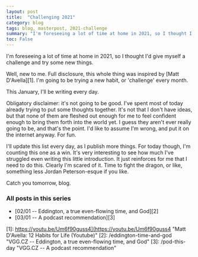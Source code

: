 ```yaml
---
layout: post
title:  "Challenging 2021"
category: blog
tags: blog, masterpost, 2021-challenge
summary: "I'm foreseeing a lot of time at home in 2021, so I thought I'd give myself a challenge and try some new things."
toc: False
---
```

I'm foreseeing a lot of time at home in 2021, so I thought I'd give myself a challenge and try some new things.

Well, new to me. Full disclosure, this whole thing was inspired by [Matt D'Avella][1]. I'm going to be trying a new habit, or 'challenge' every month.

This January, I'll be writing every day.

Obligatory disclaimer: it's not going to be good. I've spent most of today already trying to put some thoughts together. It's not that I don't have ideas, but that none of them are fleshed out enough for me to feel confident enough to bring them forth into the world yet. I guess they aren't ever really going to be, and that's the point. I'd like to assume I'm wrong, and put it on the internet anyway. For fun.

I'll update this list every day, as I publish more things. For today though, I'm counting this one as a win. It's very interesting to see how much I've struggled even writing this little introduction. It just reinforces for me that I need to do this. Clearly I'm scared of it. Time to fight the dragon, or like, something less Jordan Peterson-esque if you like.

Catch you tomorrow, blog.

### All posts in this series

- [02/01 -- Eddington, a true even-flowing time, and God][2]
- [03/01 -- A podcast recommendation][3]

[1]: https://youtu.be/Um6f90guss4](https://youtu.be/Um6f90guss4 "Matt D'Avella: 12 Habits for Life (Youtube)"
[2]: /eddington-time-and-god "VGG.CZ -- Eddington, a true even-flowing time, and God"
[3]: /pod-this-day "VGG.CZ -- A podcast recommendation"
